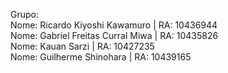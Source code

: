 Grupo: <br>
Nome: Ricardo Kiyoshi Kawamuro | RA: 10436944  <br>
Nome: Gabriel Freitas Curral Miwa | RA: 10435826 <br>
Nome: Kauan Sarzi | RA: 10427235 <br>
Nome: Guilherme Shinohara | RA: 10439165
